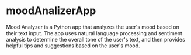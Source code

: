 # moodAnalizerApp
Mood Analyzer is a Python app that analyzes the user's mood based on their text input. The app uses natural language processing and sentiment analysis to determine the overall tone of the user's text, and then provides helpful tips and suggestions based on the user's mood.
